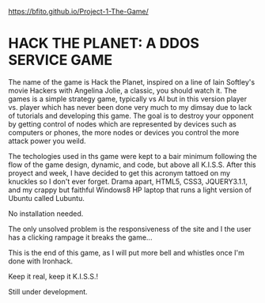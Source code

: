 https://bfito.github.io/Project-1-The-Game/

HACK THE PLANET: A DDOS SERVICE GAME
====================================

The name of the game is Hack the Planet, inspired on a line of Iain Softley's movie Hackers with Angelina Jolie, a classic, you should watch it. The games is a simple strategy game, typically vs AI but in this version player vs. player which has never been done very much to my dimsay due to lack of tutorials and developing this game. The goal is to destroy your opponent by getting control of nodes which are represented by devices such as computers or phones, the more nodes or devices you control the more attack power you weild.

The techologies used in ths game were kept to a bair minimum following the flow of the game design, dynamic, and code, but above all K.I.S.S. After this proyect and week, I have decided to get this acronym tattoed on my knuckles so I don't ever forget. Drama apart, HTML5, CSS3, JQUERY3.1.1, and my crappy but faithful Windows8 HP laptop that runs a light version of Ubuntu called Lubuntu.

No installation needed.

The only unsolved problem is the responsiveness of the site and I the user has a clicking rampage it breaks the game...

This is the end of this game, as I will put more bell and whistles once I'm done with Ironhack.

Keep it real, keep it K.I.S.S.!

Still under development.
